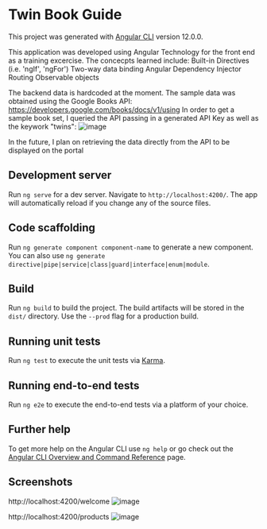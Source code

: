 # Twin Book Guide

This project was generated with [Angular CLI](https://github.com/angular/angular-cli) version 12.0.0.

This application was developed using Angular Technology for the front end as a training excercise. The concecpts learned include:
          Built-in Directives (i.e. 'ngIf', 'ngFor')
          Two-way data binding
          Angular Dependency Injector
          Routing
          Observable objects
          
The backend data is hardcoded at the moment.
The sample data was obtained using the Google Books API:  https://developers.google.com/books/docs/v1/using
In order to get a sample book set, I queried the API passing in a generated API Key as well as the keywork "twins":
![image](https://user-images.githubusercontent.com/18742286/145470326-dba1f0f7-5d7a-4344-9030-b93b6ba001cb.png)

In the future, I plan on retrieving the data directly from the API to be displayed on the portal
 

## Development server

Run `ng serve` for a dev server. Navigate to `http://localhost:4200/`. The app will automatically reload if you change any of the source files.

## Code scaffolding

Run `ng generate component component-name` to generate a new component. You can also use `ng generate directive|pipe|service|class|guard|interface|enum|module`.

## Build

Run `ng build` to build the project. The build artifacts will be stored in the `dist/` directory. Use the `--prod` flag for a production build.

## Running unit tests

Run `ng test` to execute the unit tests via [Karma](https://karma-runner.github.io).

## Running end-to-end tests

Run `ng e2e` to execute the end-to-end tests via a platform of your choice.

## Further help

To get more help on the Angular CLI use `ng help` or go check out the [Angular CLI Overview and Command Reference](https://angular.io/cli) page.




## Screenshots
http://localhost:4200/welcome
![image](![image](https://user-images.githubusercontent.com/18742286/145470951-22e8e98f-2ea4-4284-8030-56c8240c7559.png))

http://localhost:4200/products
![image](https://user-images.githubusercontent.com/18742286/145471124-43496de8-f1d5-4b4d-92e5-3d5a780070d2.png)





